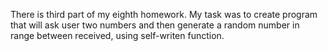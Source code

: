 There is third part of my eighth homework.
My task was to create program that will ask user two numbers and then generate a random number in range between received, using self-writen function.